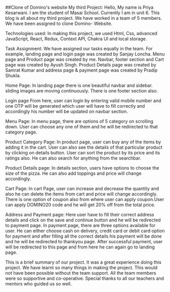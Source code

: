##Clone of Domino's website
My third Project:
Hello, My name is Priya Kesarwani. I am the student of Masai School. Currently I am in unit 6. This blog is all about my third project. We have worked in a team of 5 members.
We have been assigned to clone Domino- Website.

Technologies used: In making this project, we used Html, Css, advanced JavaScript, React, Redux, Context API, Chakra UI and local storage.

Task Assignment: We have assigned our tasks equally in the team. For example, landing page and login page was created by Sanjay Loncha. Menu page and Product page was created by me. Navbar, footer section and Cart page was created by Ayush Singh. Product Details page was created by Samrat Kumar and address page & payment page was created by Pradip Shukla.

Home Page: In landing page there is one beautiful navbar and sidebar. sliding images are moving continuously. There is one footer section also.

Login page From here, user can login by entering valid mobile number and one OTP will be generated which user will have to fill correctly and accordingly his number will be updated on navbar section.

Menu Page: In menu page, there are options of 5 category on scrolling down. User can choose any one of them and he will be redirected to that category page.

Product Category Page: In product page, user can buy any of the items by adding it in the cart. User can also see the details of that particular product by clicking on details button. User can sort the product by its price and its ratings also. He can also search for anything from the searchbar.

Product Details page: In details section, users have options to choose the size of the pizza. He can also add toppings and price will change accordingly.

Cart Page: In cart Page, user can increase and decrease the quantity and also he can delete the items from cart and price will change accordingly. There is one option of coupon also from where user can apply coupon.User can apply DOMINO20 code and he will get 20% off from the total price.

Address and Payment page: Here user have to fill their correct address details and click on the save and continue button and he will be redirected to payment page. In payment page, there are three options available for user. He can either choose cash on delivery, credit card or debit card option for payment and after filling all the correct details his payment will be done and he will be redirected to thankyou page. After successful payment, user will be redirected to this page and from here he can again go to landing page.

This is a brief summary of our project. It was a great experience doing this project. We have learnt so many things in making the project. This would not have been possible without the team support. All the team members were so supportive and co-operative. Special thanks to all our teachers and mentors who guided us so well.
